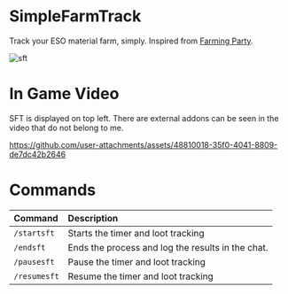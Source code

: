 # SimpleFarmTrack
Track your ESO material farm, simply. Inspired from [Farming Party](https://github.com/timothymclane/farming-party).

![sft](https://github.com/user-attachments/assets/0a8cb6bf-26b8-4b15-bdc4-fe792514c345)

# In Game Video
SFT is displayed on top left. There are external addons can be seen in the video that do not belong to me.

https://github.com/user-attachments/assets/48810018-35f0-4041-8809-de7dc42b2646

# Commands
| Command                         | Description   |
| :-------------------------------|:--------------|
| `/startsft`                     | Starts the timer and loot tracking
| `/endsft`                       | Ends the process and log the results in the chat.
| `/pausesft`                     | Pause the timer and loot tracking
| `/resumesft`                    | Resume the timer and loot tracking
